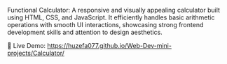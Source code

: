 Functional Calculator:
A responsive and visually appealing calculator built using HTML, CSS, and JavaScript. It efficiently handles basic arithmetic operations with smooth UI interactions, showcasing strong frontend development skills and attention to design aesthetics.

🔗 Live Demo: https://huzefa077.github.io/Web-Dev-mini-projects/Calculator/ 
